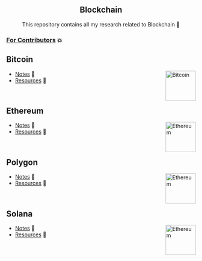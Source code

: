 <h2 align="center"> Blockchain </h2>

<p align="center"> This repository contains all my research related to Blockchain 🔭 </p>

### [For Contributors](https://github.com/sumitNITS/Blockchain/blob/main/CONTRIBUTING.md) 💥

## Bitcoin

<img align="right" src="https://user-images.githubusercontent.com/37767537/222690084-8b55a5a5-3a9f-4fb2-9280-4d8f50f8b70d.png" height="80" alt="Bitcoin"> 

- [Notes](Bitcoin/README.md) 📒
- [Resources](Bitcoin/Resources/README.md) 🚀

<br>

## Ethereum

<img align="right" src="https://user-images.githubusercontent.com/37767537/222696023-5091a0af-63be-413f-923d-c66c5b5fa056.png" height="80" alt="Ethereum"> 

- [Notes](Ethereum/README.md) 📒
- [Resources](Ethereum/Resources/README.md) 🚀

<br>

## Polygon

<img align="right" src="https://user-images.githubusercontent.com/37767537/226108566-1059e4e5-fcbe-4668-b780-1b3ce03f6b24.png" height="80" alt="Ethereum"> 

- [Notes](Polygon/README.md) 📒
- [Resources](Polygon/Resources/README.md) 🚀

<br>

## Solana

<img align="right" src="https://user-images.githubusercontent.com/37767537/226108568-c4d6855d-5bce-4f07-9e9e-3554626476cd.png" height="80" alt="Ethereum"> 

- [Notes](Solana/README.md) 📒
- [Resources](Solana/Resources/README.md) 🚀

<br>
